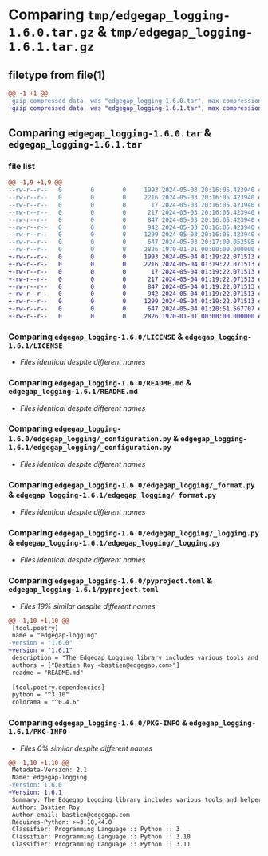 # Comparing `tmp/edgegap_logging-1.6.0.tar.gz` & `tmp/edgegap_logging-1.6.1.tar.gz`

## filetype from file(1)

```diff
@@ -1 +1 @@
-gzip compressed data, was "edgegap_logging-1.6.0.tar", max compression
+gzip compressed data, was "edgegap_logging-1.6.1.tar", max compression
```

## Comparing `edgegap_logging-1.6.0.tar` & `edgegap_logging-1.6.1.tar`

### file list

```diff
@@ -1,9 +1,9 @@
--rw-r--r--   0        0        0     1993 2024-05-03 20:16:05.423940 edgegap_logging-1.6.0/LICENSE
--rw-r--r--   0        0        0     2216 2024-05-03 20:16:05.423940 edgegap_logging-1.6.0/README.md
--rw-r--r--   0        0        0       17 2024-05-03 20:16:05.423940 edgegap_logging-1.6.0/edgegap_logging/BUILD
--rw-r--r--   0        0        0      217 2024-05-03 20:16:05.423940 edgegap_logging-1.6.0/edgegap_logging/__init__.py
--rw-r--r--   0        0        0      847 2024-05-03 20:16:05.423940 edgegap_logging-1.6.0/edgegap_logging/_configuration.py
--rw-r--r--   0        0        0      942 2024-05-03 20:16:05.423940 edgegap_logging-1.6.0/edgegap_logging/_format.py
--rw-r--r--   0        0        0     1299 2024-05-03 20:16:05.423940 edgegap_logging-1.6.0/edgegap_logging/_logging.py
--rw-r--r--   0        0        0      647 2024-05-03 20:17:00.052595 edgegap_logging-1.6.0/pyproject.toml
--rw-r--r--   0        0        0     2826 1970-01-01 00:00:00.000000 edgegap_logging-1.6.0/PKG-INFO
+-rw-r--r--   0        0        0     1993 2024-05-04 01:19:22.071513 edgegap_logging-1.6.1/LICENSE
+-rw-r--r--   0        0        0     2216 2024-05-04 01:19:22.071513 edgegap_logging-1.6.1/README.md
+-rw-r--r--   0        0        0       17 2024-05-04 01:19:22.071513 edgegap_logging-1.6.1/edgegap_logging/BUILD
+-rw-r--r--   0        0        0      217 2024-05-04 01:19:22.071513 edgegap_logging-1.6.1/edgegap_logging/__init__.py
+-rw-r--r--   0        0        0      847 2024-05-04 01:19:22.071513 edgegap_logging-1.6.1/edgegap_logging/_configuration.py
+-rw-r--r--   0        0        0      942 2024-05-04 01:19:22.071513 edgegap_logging-1.6.1/edgegap_logging/_format.py
+-rw-r--r--   0        0        0     1299 2024-05-04 01:19:22.071513 edgegap_logging-1.6.1/edgegap_logging/_logging.py
+-rw-r--r--   0        0        0      647 2024-05-04 01:20:51.567707 edgegap_logging-1.6.1/pyproject.toml
+-rw-r--r--   0        0        0     2826 1970-01-01 00:00:00.000000 edgegap_logging-1.6.1/PKG-INFO
```

### Comparing `edgegap_logging-1.6.0/LICENSE` & `edgegap_logging-1.6.1/LICENSE`

 * *Files identical despite different names*

### Comparing `edgegap_logging-1.6.0/README.md` & `edgegap_logging-1.6.1/README.md`

 * *Files identical despite different names*

### Comparing `edgegap_logging-1.6.0/edgegap_logging/_configuration.py` & `edgegap_logging-1.6.1/edgegap_logging/_configuration.py`

 * *Files identical despite different names*

### Comparing `edgegap_logging-1.6.0/edgegap_logging/_format.py` & `edgegap_logging-1.6.1/edgegap_logging/_format.py`

 * *Files identical despite different names*

### Comparing `edgegap_logging-1.6.0/edgegap_logging/_logging.py` & `edgegap_logging-1.6.1/edgegap_logging/_logging.py`

 * *Files identical despite different names*

### Comparing `edgegap_logging-1.6.0/pyproject.toml` & `edgegap_logging-1.6.1/pyproject.toml`

 * *Files 19% similar despite different names*

```diff
@@ -1,10 +1,10 @@
 [tool.poetry]
 name = "edgegap-logging"
-version = "1.6.0"
+version = "1.6.1"
 description = "The Edgegap Logging library includes various tools and helpers for interacting with Standard Logging Formatter and Colored Logs. It is designed for use within the Edgegap organization."
 authors = ["Bastien Roy <bastien@edgegap.com>"]
 readme = "README.md"
 
 [tool.poetry.dependencies]
 python = "^3.10"
 colorama = "^0.4.6"
```

### Comparing `edgegap_logging-1.6.0/PKG-INFO` & `edgegap_logging-1.6.1/PKG-INFO`

 * *Files 0% similar despite different names*

```diff
@@ -1,10 +1,10 @@
 Metadata-Version: 2.1
 Name: edgegap-logging
-Version: 1.6.0
+Version: 1.6.1
 Summary: The Edgegap Logging library includes various tools and helpers for interacting with Standard Logging Formatter and Colored Logs. It is designed for use within the Edgegap organization.
 Author: Bastien Roy
 Author-email: bastien@edgegap.com
 Requires-Python: >=3.10,<4.0
 Classifier: Programming Language :: Python :: 3
 Classifier: Programming Language :: Python :: 3.10
 Classifier: Programming Language :: Python :: 3.11
```

